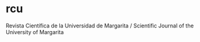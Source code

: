 # rcu
Revista Científica de la Universidad de Margarita / Scientific Journal of the University of Margarita
